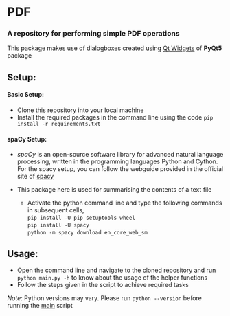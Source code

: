 # PDF
### __A repository for performing simple PDF operations__
This package makes use of dialogboxes created using 
[Qt Widgets](https://pythonspot.com/pyqt5-file-dialog/) of **PyQt5** package

## **Setup**:
#### **Basic Setup**:

  * Clone this repository into your local machine
  * Install the required packages in the command line using the code `pip install -r requirements.txt`
  
#### **spaCy Setup**:
* _spaCy_ is an open-source software library for advanced natural language processing, written in the programming languages Python and Cython.
  For the spacy setup, you can follow the webguide provided in the official site of [spacy](https://spacy.io/usage)
* This package here is used for summarising the contents of a text file


  * Activate the python command line and type the following commands in subsequent cells,\
    `pip install -U pip setuptools wheel`\
    `pip install -U spacy`\
    `python -m spacy download en_core_web_sm`


## **Usage**:
  * Open the command line and navigate to the cloned repository and run  `python main.py -h` to know about the usage of the helper functions 
  * Follow the steps given in the script to achieve required tasks
  
  *Note*: Python versions may vary. Please run `python --version` before running the [main](./main.py) script

  
